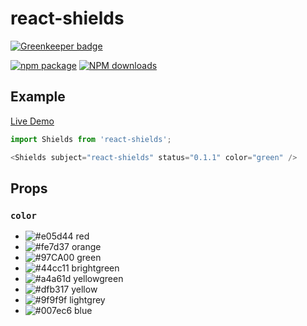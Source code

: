 # react-shields

[![Greenkeeper badge](https://badges.greenkeeper.io/noyobo/react-shields.svg)](https://greenkeeper.io/)

[![npm package](https://img.shields.io/npm/v/react-shields.svg)](https://www.npmjs.org/package/react-shields) [![NPM downloads](http://img.shields.io/npm/dm/react-shields.svg)](https://npmjs.org/package/react-shields) 

## Example

[Live Demo](http://noyobo.com/react-shields/examples/basic.html)

```js
import Shields from 'react-shields';

<Shields subject="react-shields" status="0.1.1" color="green" />
```

## Props

### `color`

- ![#e05d44](https://placehold.it/15/e05d44/000000?text=+) red
- ![#fe7d37](https://placehold.it/15/fe7d37/000000?text=+) orange
- ![#97CA00](https://placehold.it/15/97CA00/000000?text=+) green
- ![#44cc11](https://placehold.it/15/44cc11/000000?text=+) brightgreen
- ![#a4a61d](https://placehold.it/15/a4a61d/000000?text=+) yellowgreen
- ![#dfb317](https://placehold.it/15/dfb317/000000?text=+) yellow
- ![#9f9f9f](https://placehold.it/15/9f9f9f/000000?text=+) lightgrey
- ![#007ec6](https://placehold.it/15/007ec6/000000?text=+) blue
